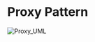 # Proxy Pattern
![Proxy_UML](http://www.plantuml.com/plantuml/proxy?cache=no&src=https://raw.githubusercontent.com/anyangml/design_patterns/main/Proxy/uml.txt)